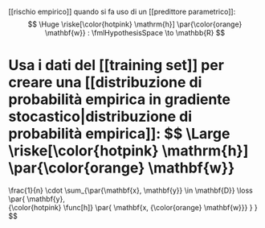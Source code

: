 [[rischio empirico]] quando si fa uso di un [[predittore parametrico]]:
$$
\Huge
\riske[\color{hotpink} \mathrm{h}] \par{\color{orange} \mathbf{w}} : \fmlHypothesisSpace \to \mathbb{R}
$$

Usa i dati del [[training set]] per creare una [[distribuzione di probabilità empirica in gradiente stocastico|distribuzione di probabilità empirica]]:
$$
\Large
\riske[\color{hotpink} \mathrm{h}] \par{\color{orange} \mathbf{w}}
=
\frac{1}{n}
\cdot
\sum_{\par{\mathbf{x}, \mathbf{y}} \in \mathbf{D}}
\loss \par{
	\mathbf{y},\
	{\color{hotpink} \func[h]} \par{
		\mathbf{x, {\color{orange} \mathbf{w}}}
	}
}
$$
